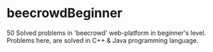 # beecrowdBeginner
50 Solved problems in 'beecrowd' web-platform in beginner's level. Problems here, are solved in C++ & Java programming language.
